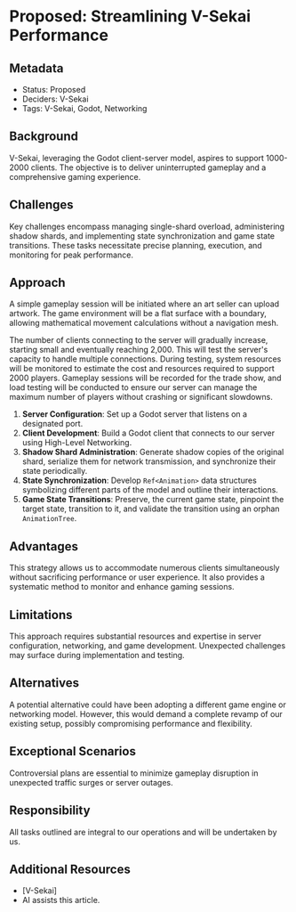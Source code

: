 # Proposed: Streamlining V-Sekai Performance

## Metadata

- Status: Proposed
- Deciders: V-Sekai
- Tags: V-Sekai, Godot, Networking

## Background
V-Sekai, leveraging the Godot client-server model, aspires to support 1000-2000 clients. The objective is to deliver uninterrupted gameplay and a comprehensive gaming experience.

## Challenges

Key challenges encompass managing single-shard overload, administering shadow shards, and implementing state synchronization and game state transitions. These tasks necessitate precise planning, execution, and monitoring for peak performance.

## Approach

A simple gameplay session will be initiated where an art seller can upload artwork. The game environment will be a flat surface with a boundary, allowing mathematical movement calculations without a navigation mesh.

The number of clients connecting to the server will gradually increase, starting small and eventually reaching 2,000. This will test the server's capacity to handle multiple connections. During testing, system resources will be monitored to estimate the cost and resources required to support 2000 players. Gameplay sessions will be recorded for the trade show, and load testing will be conducted to ensure our server can manage the maximum number of players without crashing or significant slowdowns.

1. **Server Configuration**: Set up a Godot server that listens on a designated port.
2. **Client Development**: Build a Godot client that connects to our server using High-Level Networking.
3. **Shadow Shard Administration**: Generate shadow copies of the original shard, serialize them for network transmission, and synchronize their state periodically.
4. **State Synchronization**: Develop `Ref<Animation>` data structures symbolizing different parts of the model and outline their interactions.
5. **Game State Transitions**: Preserve, the current game state, pinpoint the target state, transition to it, and validate the transition using an orphan `AnimationTree`.

## Advantages

This strategy allows us to accommodate numerous clients simultaneously without sacrificing performance or user experience. It also provides a systematic method to monitor and enhance gaming sessions.

## Limitations

This approach requires substantial resources and expertise in server configuration, networking, and game development. Unexpected challenges may surface during implementation and testing.

## Alternatives

A potential alternative could have been adopting a different game engine or networking model. However, this would demand a complete revamp of our existing setup, possibly compromising performance and flexibility.

## Exceptional Scenarios

Controversial plans are essential to minimize gameplay disruption in unexpected traffic surges or server outages.

## Responsibility

All tasks outlined are integral to our operations and will be undertaken by us.

## Additional Resources

- [V-Sekai]
- AI assists this article.
